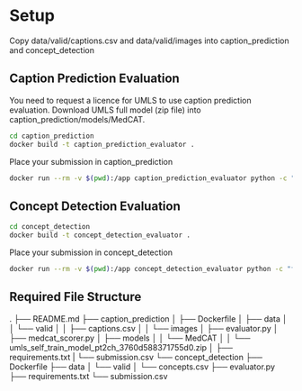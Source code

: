 # Setup

Copy data/valid/captions.csv and data/valid/images into caption_prediction and concept_detection

## Caption Prediction Evaluation

You need to request a licence for UMLS to use caption prediction evaluation. Download UMLS full model (zip file) into caption_prediction/models/MedCAT.

```sh
cd caption_prediction
docker build -t caption_prediction_evaluator .
```

Place your submission in caption_prediction
```sh
docker run --rm -v $(pwd):/app caption_prediction_evaluator python -c "from evaluator import CaptionEvaluator; evaluator = CaptionEvaluator('/app/data/valid/captions.csv'); result = evaluator._evaluate({'submission_file_path': '/app/submission.csv'}); print(result)"
```

## Concept Detection Evaluation

```sh
cd concept_detection
docker build -t concept_detection_evaluator .
```

Place your submission in concept_detection
```sh
docker run --rm -v $(pwd):/app concept_detection_evaluator python -c "from evaluator import ConceptEvaluator; evaluator = ConceptEvaluator('/app/data/valid/concepts.csv'); result = evaluator._evaluate({'submission_file_path': '/app/submission.csv'}); print(result)"
```

## Required File Structure
.
├── README.md
├── caption_prediction
│   ├── Dockerfile
│   ├── data
│   │   └── valid
│   │       ├── captions.csv
│   │       └── images
│   ├── evaluator.py
│   ├── medcat_scorer.py
│   ├── models
│   │   └── MedCAT
│   │       └── umls_self_train_model_pt2ch_3760d588371755d0.zip
│   ├── requirements.txt
|   └── submission.csv
└── concept_detection
    ├── Dockerfile
    ├── data
    │   └── valid
    │       └── concepts.csv
    ├── evaluator.py
    ├── requirements.txt
    └── submission.csv
